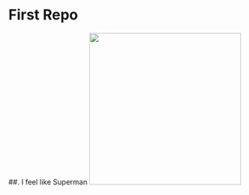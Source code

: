 # First Repo

##. I feel like Superman
 <img src= "https://cdn.theatlantic.com/thumbor/a6r_eTA_6ZQoZToRceey0q7qEm4=/0x0:1920x1080/960x540/media/img/mt/2015/05/man/original.jpg" width='300'/>
